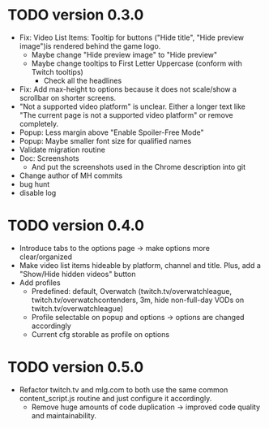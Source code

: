 # TODO version 0.3.0
- Fix: Video List Items: Tooltip for buttons ("Hide title", "Hide preview image")is rendered behind the game logo.
  - Maybe change "Hide preview image" to "Hide preview"
  - Maybe change tooltips to First Letter Uppercase (conform with Twitch tooltips)
    - Check all the headlines
- Fix: Add max-height to options because it does not scale/show a scrollbar on shorter screens.
- "Not a supported video platform" is unclear. Either a longer text like "The current page is not a supported video platform" or remove completely.
- Popup: Less margin above "Enable Spoiler-Free Mode"
- Popup: Maybe smaller font size for qualified names
- Validate migration routine
- Doc: Screenshots
  - And put the screenshots used in the Chrome description into git
- Change author of MH commits
- bug hunt
- disable log

# TODO version 0.4.0

- Introduce tabs to the options page -> make options more clear/organized
- Make video list items hideable by platform, channel and title. Plus, add a "Show/Hide hidden videos" button
- Add profiles
  - Predefined: default, Overwatch (twitch.tv/overwatchleague, twitch.tv/overwatchcontenders, 3m, hide non-full-day VODs on twitch.tv/overwatchleague)
  - Profile selectable on popup and options -> options are changed accordingly
  - Current cfg storable as profile on options

  
# TODO version 0.5.0

- Refactor twitch.tv and mlg.com to both use the same common content_script.js routine and just configure it accordingly.
  - Remove huge amounts of code duplication -> improved code quality and maintainability.